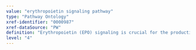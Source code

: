 ```yaml
---
value: "erythropoietin signaling pathway"
type: "Pathway Ontology"
xref-identifier: "0000987"
xref-dataSource: "PW"
definition: "Erythropoietin (EPO) signaling is crucial for the production of blood cell or erythropoiesis and also plays important roles in wound healing and responses to neural injury. EPO is a glycoprotein hormone and also a cytokine whose receptor belongs to type I cytokine receptor. The pathway engages the Jak-Stat intracellular cascade."
level: "4"
---
```

